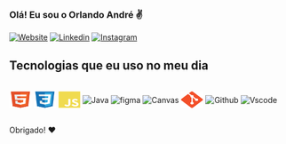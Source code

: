 ### Olá! Eu sou o Orlando André ✌️



[![Website](https://img.shields.io/badge/website-000000?style=for-the-badge&logo=About.me&logoColor=white)](#)
[![Linkedin](https://img.shields.io/badge/LinkedIn-0077B5?style=for-the-badge&logo=linkedin&logoColor=white)](https://www.linkedin.com/in/orlando-andr%C3%A9-1a3099229/)
[![Instagram](https://img.shields.io/badge/Instagram-E4405F?style=for-the-badge&logo=instagram&logoColor=white)](https://www.instagram.com/iamorlandoandre/)

<!--<div>

<a href="https://github.com/Orlando-Andre">
<img height="170em" src="https://github-readme-stats.vercel.app/api?username=Orlando-Andre&show_icons=true&theme=tokyonight"/>
<img height="170em" src="https://github-readme-stats.vercel.app/api/top-langs/?username=Orlando-Andre&layout=compact&theme=tokyonight"/>

</div>
-->

## Tecnologias que eu uso no meu dia

<div style="display: inline_block"><br>

<img align="center" alt="HTML5" height="30" width="40" src="https://raw.githubusercontent.com/devicons/devicon/master/icons/html5/html5-original.svg">
<img align="center" alt="CSS" height="30" width="40" src="https://raw.githubusercontent.com/devicons/devicon/master/icons/css3/css3-original.svg">
  <img align="center" alt="JavaScript" height="30" width="40" src="https://raw.githubusercontent.com/devicons/devicon/master/icons/javascript/javascript-plain.svg">
  <img align="center" alt="Java" height="30" width="40" src="https://cdn.jsdelivr.net/gh/devicons/devicon/icons/java/java-original.svg">
  <img align="center" alt="figma" height="30" width="40" src="https://cdn.jsdelivr.net/gh/devicons/devicon/icons/figma/figma-original.svg" />
  <img align="center" alt="Canvas" height="30" width="40" src="https://cdn.jsdelivr.net/gh/devicons/devicon/icons/canva/canva-original.svg" />
<img align="center" alt="git" height="30" width="40"  src="https://raw.githubusercontent.com/devicons/devicon/master/icons/git/git-original.svg">
  <img align="center" alt="Github" height="30" width="40" src="https://cdn.jsdelivr.net/gh/devicons/devicon/icons/github/github-original.svg" />
  <img align="center" alt="Vscode" height="30" width="40" 
  src="https://cdn.jsdelivr.net/gh/devicons/devicon/icons/vscode/vscode-original.svg"/>
  </div>
</br>

 Obrigado! ❤️


